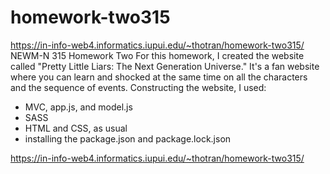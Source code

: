 # homework-two315
https://in-info-web4.informatics.iupui.edu/~thotran/homework-two315/
NEWM-N 315 Homework Two
For this homework, I created the website called "Pretty Little Liars: The Next Generation Universe." It's a fan website where you can learn and shocked at the same time on all the characters and the sequence of events.
Constructing the website, I used:

- MVC, app.js, and model.js
- SASS
- HTML and CSS, as usual
- installing the package.json and package.lock.json

https://in-info-web4.informatics.iupui.edu/~thotran/homework-two315/
